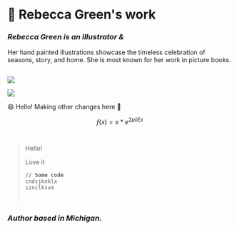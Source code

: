 # 🍏 Rebecca Green's work

### _Rebecca Green is an Illustrator &_

Her hand painted illustrations showcase the timeless celebration of seasons, story, and home. She is most known for her work in picture books.







<figure><img src=".gitbook/assets/Latex.svg" alt=""><figcaption></figcaption></figure>



![](https://images.unsplash.com/photo-1641927676953-f12cc1b1a59a?crop=entropy\&cs=srgb\&fm=jpg\&ixid=M3wxOTcwMjR8MHwxfHJhbmRvbXx8fHx8fHx8fDE2OTA5NjQwMjB8\&ixlib=rb-4.0.3\&q=85)

![](.gitbook/assets/H93A9948.jpeg)

:smile: Hello! Making other changes here 🌼

$$f(x) = x * e^{2 pi i \xi x}$$

<figure><img src=".gitbook/assets/CleanShot 2023-01-25 at 19.27.15@2x.png" alt=""><figcaption></figcaption></figure>

<figure><img src=".gitbook/assets/TheSpringDance_WS.jpeg" alt=""><figcaption></figcaption></figure>

> Hello!
>
> Love it
>
> <pre><code><strong>// Some code
> </strong>cndsjknklx
> sznclksxm
>
>
> </code></pre>

### _Author based in Michigan._
